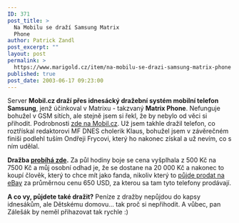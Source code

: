 ```yaml
---
ID: 371
post_title: >
  Na Mobilu se draží Samsung Matrix
  Phone
author: Patrick Zandl
post_excerpt: ""
layout: post
permalink: >
  https://www.marigold.cz/item/na-mobilu-se-drazi-samsung-matrix-phone
published: true
post_date: 2003-06-17 09:23:00
---
```

<P>Server <STRONG>Mobil.cz draží přes idnesácký dražební systém mobilní telefon Samsung</STRONG>, jenž účinkoval v Matrixu - takzvaný <STRONG>Matrix Phone</STRONG>. Nefunguje bohužel v GSM sítích, ale stejně jsem si řekl, že by nebylo od věci si přihodit. Podrobnosti <A href="http://www.mobil.cz/redakce/aukcematrix-pondeli030616.html" target=_blank>zde na Mobil.cz</A>.&#160;Už jsem takhle dražil telefon, co roztřískal redaktorovi MF DNES cholerik Klaus, bohužel jsem v závěrečném finiši podlehl tuším Ondřeji Frycovi, který ho nakonec získal a už nevím, co s ním udělal. </P>
<P><STRONG>Dražba </STRONG><A href="http://revue.idnes.cz/aukce.asp?do=aukce&amp;id=matrix" target=_blank><STRONG>probíhá zde</STRONG></A><STRONG>.</STRONG> Za půl hodiny boje se cena vyšplhala z 500 Kč na 7500 Kč a můj osobní odhad je, že se dostane na 20 000 Kč a nakonec to koupí člověk, který to chce mít jako fanda, nikoliv který to <A href="http://cgi.ebay.com/ws/eBayISAPI.dll?ViewItem&amp;item=3029964023&amp;category=43313" target=_blank>půjde prodat na eBay</A> za průměrnou cenu 650 USD, za kterou sa tam tyto telefony prodávají. </P>
<P><STRONG>A co vy, půjdete také dražit?</STRONG> Peníze z dražby nepůjdou do kapsy idnesákům, ale Dětskému domovu... tak proč si nepřihodit. A vůbec, pan Zálešák by neměl přihazovat tak rychle :)</P>